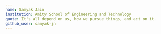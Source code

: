```yaml
---
name: Samyak Jain
institution: Amity School of Engineering and Technology
quote: It's all depend on us, how we pursue things, and act on it. 
github_user: samyak-jn
---
```

